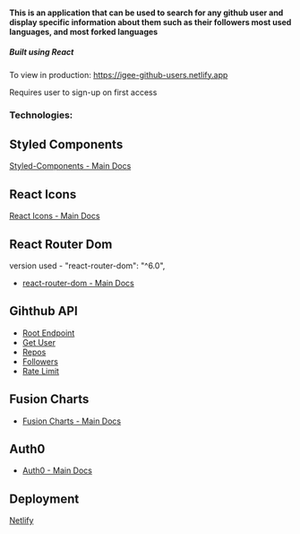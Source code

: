 #### This is an application that can be used to search for any github user and display specific information about them such as their followers most used languages, and most forked languages

##### Built using React

To view in production: https://igee-github-users.netlify.app

Requires user to sign-up on first access

### Technologies: 

## Styled Components

[Styled-Components - Main Docs](https://styled-components.com/)

## React Icons

[React Icons - Main Docs](https://react-icons.github.io/react-icons/)

## React Router Dom

version used - "react-router-dom": "^6.0",

- [react-router-dom - Main Docs](https://reactrouter.com/web/guides/quick-start)

## Gihthub API

- [Root Endpoint](https://api.github.com)
- [Get User](https://api.github.com/users/wesbos)
- [Repos](https://api.github.com/users/john-smilga/repos?per_page=100)
- [Followers](https://api.github.com/users/john-smilga/followers)
- [Rate Limit](https://api.github.com/rate_limit)

## Fusion Charts

- [Fusion Charts - Main Docs](https://www.fusioncharts.com/)

## Auth0

- [Auth0 - Main Docs](https://auth0.com/)

## Deployment

[Netlify](https://www.netlify.com/)

